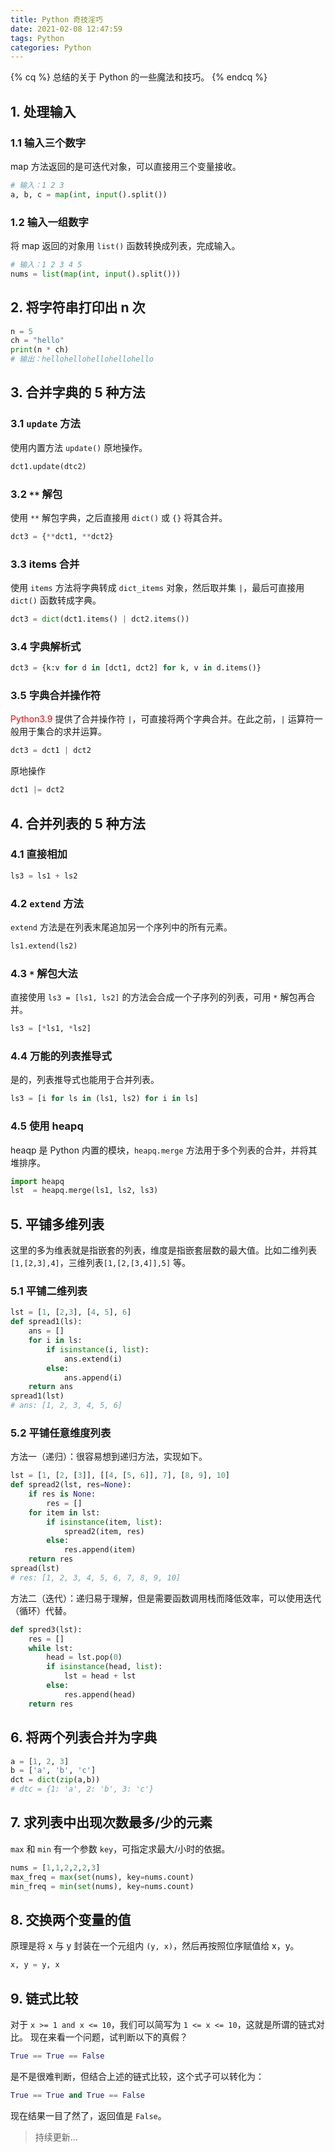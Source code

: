 ```yaml
---
title: Python 奇技淫巧
date: 2021-02-08 12:47:59
tags: Python
categories: Python
---
```


{% cq %} 总结的关于 Python 的一些魔法和技巧。 {% endcq %}

<!--more-->

## 1. 处理输入

### 1.1 输入三个数字

map 方法返回的是可迭代对象，可以直接用三个变量接收。

```python
# 输入：1 2 3
a, b, c = map(int, input().split())
```

### 1.2 输入一组数字

将 map 返回的对象用 `list()` 函数转换成列表，完成输入。

```python
# 输入：1 2 3 4 5
nums = list(map(int, input().split()))
```

## 2. 将字符串打印出 n 次

```python
n = 5
ch = "hello"
print(n * ch)
# 输出：hellohellohellohellohello
```

## 3. 合并字典的 5 种方法

### 3.1 `update` 方法

使用内置方法 `update()` 原地操作。

```python
dct1.update(dtc2)
```

### 3.2 `**` 解包

使用 `**` 解包字典，之后直接用 `dict()` 或 `{}` 将其合并。

```python
dct3 = {**dct1, **dct2}
```

### 3.3 items 合并

使用 `items` 方法将字典转成 `dict_items` 对象，然后取并集 `|`，最后可直接用 `dict()` 函数转成字典。

```python
dct3 = dict(dct1.items() | dct2.items())
```

### 3.4 字典解析式

```python
dct3 = {k:v for d in [dct1, dct2] for k, v in d.items()}
```

### 3.5 字典合并操作符

<font color=red>Python3.9</font> 提供了合并操作符 `|`，可直接将两个字典合并。在此之前，`|` 运算符一般用于集合的求并运算。

```python
dct3 = dct1 | dct2
```

原地操作

```python
dct1 |= dct2
```

## 4. 合并列表的 5 种方法

### 4.1 直接相加

```python
ls3 = ls1 + ls2
```

### 4.2 `extend` 方法

`extend` 方法是在列表末尾追加另一个序列中的所有元素。

```python
ls1.extend(ls2)
```

### 4.3 `*` 解包大法

直接使用 `ls3 = [ls1, ls2]` 的方法会合成一个子序列的列表，可用 `*` 解包再合并。

```python
ls3 = [*ls1, *ls2]
```

### 4.4 万能的列表推导式

是的，列表推导式也能用于合并列表。

```python
ls3 = [i for ls in (ls1, ls2) for i in ls]
```

### 4.5 使用 heapq

heaqp 是 Python 内置的模块，`heapq.merge` 方法用于多个列表的合并，并将其堆排序。

```python
import heapq
lst  = heapq.merge(ls1, ls2, ls3)
```

## 5. 平铺多维列表

这里的多为维表就是指嵌套的列表，维度是指嵌套层数的最大值。比如二维列表 `[1,[2,3],4]`，三维列表`[1,[2,[3,4]],5]` 等。

### 5.1 平铺二维列表

```python
lst = [1, [2,3], [4, 5], 6]
def spread1(ls):
    ans = []
    for i in ls:
        if isinstance(i, list):
            ans.extend(i)
        else:
            ans.append(i)
    return ans
spread1(lst)
# ans: [1, 2, 3, 4, 5, 6]
```

### 5.2 平铺任意维度列表

方法一（递归）：很容易想到递归方法，实现如下。

```python
lst = [1, [2, [3]], [[4, [5, 6]], 7], [8, 9], 10]
def spread2(lst, res=None):
    if res is None:
        res = []
    for item in lst:
        if isinstance(item, list):
            spread2(item, res)
        else:
            res.append(item)
    return res
spread(lst)
# res: [1, 2, 3, 4, 5, 6, 7, 8, 9, 10]
```

方法二（迭代）：递归易于理解，但是需要函数调用栈而降低效率，可以使用迭代（循环）代替。

```python
def spred3(lst):
    res = []
    while lst:
        head = lst.pop(0)
        if isinstance(head, list):
            lst = head + lst
        else:
            res.append(head)
    return res
```

## 6. 将两个列表合并为字典

```python
a = [1, 2, 3]
b = ['a', 'b', 'c']
dct = dict(zip(a,b))
# dtc = {1: 'a', 2: 'b', 3: 'c'}
```

## 7. 求列表中出现次数最多/少的元素

`max` 和 `min` 有一个参数 `key`，可指定求最大/小时的依据。

```python
nums = [1,1,2,2,2,3]
max_freq = max(set(nums), key=nums.count)
min_freq = min(set(nums), key=nums.count)
```

## 8. 交换两个变量的值

原理是将 x 与 y 封装在一个元组内 `(y, x)`，然后再按照位序赋值给 x，y。

```python
x, y = y, x
```

## 9. 链式比较

对于 `x >= 1 and x <= 10`，我们可以简写为 `1 <= x <= 10`，这就是所谓的链式对比。
现在来看一个问题，试判断以下的真假？

```python
True == True == False
```

是不是很难判断，但结合上述的链式比较，这个式子可以转化为：

```python
True == True and True == False
```

现在结果一目了然了，返回值是 `False`。

> 持续更新...
